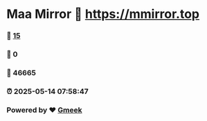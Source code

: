 # Maa Mirror :link: https://mmirror.top 
### :page_facing_up: [15](https://mmirror.top/tag.html) 
### :speech_balloon: 0 
### :hibiscus: 46665 
### :alarm_clock: 2025-05-14 07:58:47 
### Powered by :heart: [Gmeek](https://github.com/Meekdai/Gmeek)
